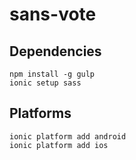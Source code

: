 # sans-vote

## Dependencies

```shell
npm install -g gulp
ionic setup sass
```

## Platforms

```shell
ionic platform add android
ionic platform add ios 
```
